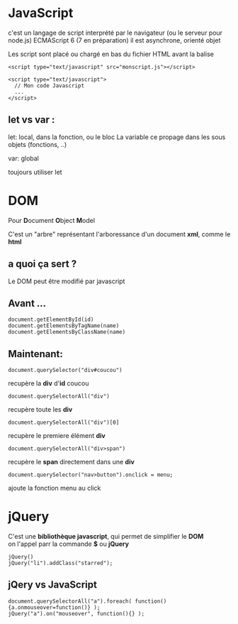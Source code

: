 # JavaScript

c'est un langage de script interprété par le navigateur (ou le serveur pour node.js)
ECMAScript 6 (7 en préparation)
il est asynchrone, orienté objet

Les script sont placé ou chargé en bas du fichier HTML avant la balise </html>


	<script type="text/javascript" src="monscript.js"></script>

	<script type="text/javascript">
	  // Mon code Javascript
	  ...
	</script>


## let vs var :
let: local, dans la fonction, ou le bloc
La variable ce propage dans les sous objets (fonctions, ..)

var: global

toujours utiliser let


# DOM
Pour **D**ocument **O**bject **M**odel

C'est un "arbre" représentant l'arboressance d'un document **xml**, comme le **html**

## a quoi ça sert ?
Le DOM peut être modifié par javascript

## Avant ...
	document.getElementById(id)
	document.getElementsByTagName(name)
	document.getElementsByClassName(name)

## Maintenant:

	document.querySelector("div#coucou")
recupère la **div** d'**id** coucou

	document.querySelectorAll("div")
recupère toute les **div**

	document.querySelectorAll("div")[0]
recupère le premiere élément **div**

	document.querySelectorAll("div>span")
recupère le **span** directement dans une **div**

	document.querySelector("nav>button").onclick = menu;
ajoute la fonction menu au click

# jQuery
C'est une **bibliothèque javascript**, qui permet de simplifier le **DOM**  
on l'appel parr la commande **$** ou **jQuery**

	jQuery()
	jQuery("li").addClass("starred");

## jQery vs JavaScript

	document.querySelectorAll("a").foreach( function(){a.onmouseover=function()} );
	jQuery("a").on("mouseover", function(){} );

